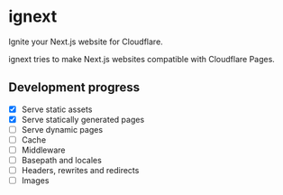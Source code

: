 # ignext

Ignite your Next.js website for Cloudflare.

ignext tries to make Next.js websites compatible with Cloudflare Pages. 

## Development progress

- [x] Serve static assets
- [x] Serve statically generated pages
- [ ] Serve dynamic pages
- [ ] Cache
- [ ] Middleware
- [ ] Basepath and locales
- [ ] Headers, rewrites and redirects
- [ ] Images
